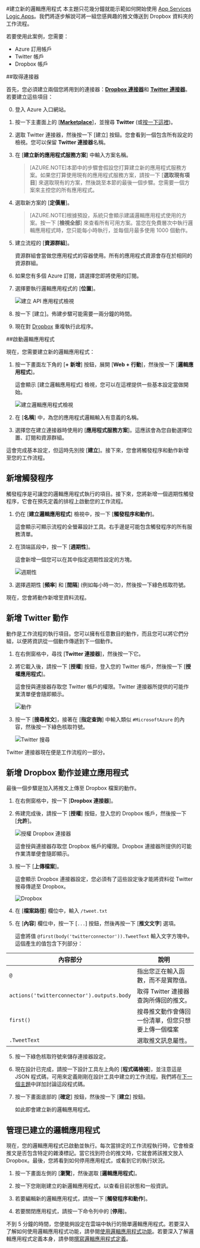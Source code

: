 <properties
	pageTitle="建立邏輯應用程式"
	description="開始建立基本的邏輯應用程式"
	authors="stepsic-microsoft-com"
	manager="dwrede"
	editor=""
	services="app-service\logic"
	documentationCenter=""/>

<tags
	ms.service="app-service-logic"
	ms.workload="integration"
	ms.tgt_pltfrm="na"
	ms.devlang="na"
	ms.topic="hero-article"
	ms.date="05/23/2015"
	ms.author="stepsic"/>

#建立新的邏輯應用程式
本主題只花幾分鐘就能示範如何開始使用 [App Services Logic Apps](app-service-logic-what-are-logic-apps.md)。我們將逐步解說可將一組您感興趣的推文傳送到 Dropbox 資料夾的工作流程。

若要使用此案例，您需要：

- Azure 訂用帳戶
- Twitter 帳戶
- Dropbox 帳戶

<!--- TODO: Add try it now information here -->

##取得連接器

首先，您必須建立兩個您將用到的連接器：[**Dropbox 連接器**](app-service-logic-connector-dropbox.md)和 [**Twitter 連接器**](app-service-logic-connector-twitter.md)。若要建立這些項目：

0. 登入 Azure 入口網站。

1. 按一下主畫面上的 [[**Marketplace**](https://portal.azure.com/#blade/HubsExtension/GalleryFeaturedMenuItemBlade/selectedMenuItemId/apiapps)]，並搜尋 **Twitter** (或[按一下這裡](https://portal.azure.com/#create/microsoft_com.TwitterConnector.0.2.2))。

2. 選取 Twitter 連接器，然後按一下 [建立] 按鈕。您會看到一個包含所有設定的檢視。您可以保留 **Twitter 連接器**名稱。

3. 在 [**建立新的應用程式服務方案**] 中輸入方案名稱。

	>[AZURE.NOTE]本節中的步驟會假設您打算建立新的應用程式服務方案。如果您打算使用現有的應用程式服務方案，請按一下 [**選取現有項目**] 來選取現有的方案，然後跳至本節的最後一個步驟。您需要一個方案來主控您的所有應用程式。

4.  選取新方案的 [**定價層**]。

	>[AZURE.NOTE]根據預設，系統只會顯示建議邏輯應用程式使用的方案。按一下 [**檢視全部**] 來查看所有可用方案。當您在免費層次中執行邏輯應用程式時，您只能每小時執行，並每個月最多使用 1000 個動作。

5. 建立流程的 [**資源群組**]。

	資源群組會當做您應用程式的容器使用。所有的應用程式資源會存在於相同的資源群組。

6. 如果您有多個 Azure 訂閱，請選擇您即將使用的訂閱。

7. 選擇要執行邏輯應用程式的 [**位置**]。

	![建立 API 應用程式檢視](./media/app-service-logic-create-a-logic-app/gallery.png)

8. 按一下 [建立]。佈建步驟可能需要一兩分鐘的時間。

9. 現在對 [Dropbox](https://portal.azure.com/#create/microsoft_com.DropboxConnector.0.2.2) 重複執行此程序。

##啟動邏輯應用程式

現在，您需要建立新的邏輯應用程式：

1. 按一下畫面左下角的 [**+ 新增**] 按鈕，展開 [**Web + 行動**]，然後按一下 [**邏輯應用程式**]。

 	這會顯示 [建立邏輯應用程式] 檢視，您可以在這裡提供一些基本設定當做開始。

	![建立邏輯應用程式檢視](./media/app-service-logic-create-a-logic-app/createlogicapp.png)

2. 在 [**名稱**] 中，為您的應用程式邏輯輸入有意義的名稱。

3. 選擇您在建立連接器時使用的 [**應用程式服務方案**]。這應該會為您自動選擇位置、訂閱和資源群組。

這會完成基本設定，但這時先別按 [**建立**]。接下來，您會將觸發程序和動作新增至您的工作流程。

## 新增觸發程序

觸發程序是可讓您的邏輯應用程式執行的項目。接下來，您將新增一個週期性觸發程序，它會在預先定義的排程上啟動您的工作流程。

1. 仍在 [**建立邏輯應用程式**] 檢視中，按一下 [**觸發程序和動作**]。

	這會顯示可顯示流程的全螢幕設計工具。右手邊是可能包含觸發程序的所有服務清單。

2. 在頂端區段中，按一下 [**週期性**]。

	這會新增一個您可以在其中指定週期性設定的方塊。

	![週期性](./media/app-service-logic-create-a-logic-app/recurrence.png)


4.  選擇週期性 [**頻率**] 和 [**間隔**] (例如每小時一次)，然後按一下綠色核取符號。

現在，您會將動作新增至資料流程。

## 新增 Twitter 動作

動作是工作流程的執行項目。您可以擁有任意數目的動作，而且您可以將它們分組，以便將資訊從一個動作傳遞到下一個動作。

1. 在右側窗格中，尋找 [**Twitter 連接器**]，然後按一下它。


2. 將它載入後，請按一下 [**授權**] 按鈕，登入您的 Twitter 帳戶，然後按一下 [**授權應用程式**]。

	這會授與連接器存取您 Twitter 帳戶的權限。Twitter 連接器所提供的可能作業清單便會隨即顯示。

	![動作](./media/app-service-logic-create-a-logic-app/actions.png)

3. 按一下 [**搜尋推文**]，接著在 [**指定查詢**] 中輸入類似 `#MicrosoftAzure` 的內容，然後按一下綠色核取符號。

	![Twitter 搜尋](./media/app-service-logic-create-a-logic-app/twittersearch.png)

Twitter 連接器現在便是工作流程的一部分。

## 新增 Dropbox 動作並建立應用程式

最後一個步驟是加入將推文上傳至 Dropbox 檔案的動作。

1. 在右側窗格中，按一下 [**Dropbox 連接器**]。

2. 佈建完成後，請按一下 [**授權**] 按鈕，登入您的 Dropbox 帳戶，然後按一下 [**允許**]。

	![授權 Dropbox 連接器](./media/app-service-logic-create-a-logic-app/authorize.png)

	這會授與連接器存取您 Dropbox 帳戶的權限。Dropbox 連接器所提供的可能作業清單便會隨即顯示。

4. 按一下 [**上傳檔案**]。

	這會顯示 Dropbox 連接器設定，您必須有了這些設定後才能將資料從 Twitter 搜尋傳遞至 Dropbox。

	![Dropbox](./media/app-service-logic-create-a-logic-app/dropbox.png)

3. 在 [**檔案路徑**] 欄位中，輸入 `/tweet.txt`

4. 在 [**內容**] 欄位中，按一下 [`...`] 按鈕，然後再按一下 [**推文文字**] 選項。

	這會將值 `@first(body('twitterconnector')).TweetText` 輸入文字方塊中。這個產生的值包含下列部分：

內容部分 | 說明
	------------------------------------------ | ------------
	 `@` | 指出您正在輸入函數，而不是實際值。
	`actions('twitterconnector').outputs.body` | 取得 Twitter 連接器查詢所傳回的推文。
	`first()` | 搜尋推文動作會傳回一份清單，但您只想要上傳一個檔案
	`.TweetText` | 選取推文訊息屬性。

5. 按一下綠色核取符號來儲存連接器設定。

5. 現在設計已完成，請按一下設計工具左上角的 [**程式碼檢視**]，並注意這是 JSON 程式碼，可用來定義剛剛在設計工具中建立的工作流程。我們將在[下一個主題][Use logic app features]中詳加討論這段程式碼。

6. 按一下畫面底部的 [**確定**] 按鈕，然後按一下 [**建立**] 按鈕。

	如此即會建立新的邏輯應用程式。

## 管理已建立的邏輯應用程式

現在，您的邏輯應用程式已啟動並執行。每次當排定的工作流程執行時，它會檢查推文是否包含特定的雜湊標記。當它找到符合的推文時，它就會將該推文放入 Dropbox。最後，您將看到如何停用應用程式，或看到它的執行狀況。

1. 按一下畫面左側的 [**瀏覽**]，然後選取 [**邏輯應用程式**]。

2. 按一下您剛剛建立的新邏輯應用程式，以查看目前狀態和一般資訊。

3. 若要編輯新的邏輯應用程式，請按一下 [**觸發程序和動作**]。

5. 若要關閉應用程式，請按一下命令列中的 [**停用**]。

不到 5 分鐘的時間，您便能夠設定在雲端中執行的簡單邏輯應用程式。若要深入了解如何使用邏輯應用程式功能，請參閱[使用邏輯應用程式功能]。若要深入了解邏輯應用程式定義本身，請參閱[撰寫邏輯應用程式定義](app-service-logic-author-definitions.md)。

<!-- Shared links -->
[Azure portal]: https://portal.azure.com
[Use logic app features]: app-service-logic-use-logic-app-features.md
[使用邏輯應用程式功能]: app-service-logic-use-logic-app-features.md
 

<!---HONumber=July15_HO4-->